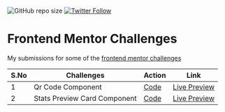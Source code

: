 ![GitHub repo size](https://img.shields.io/github/repo-size/deltanode/frontend-mentor-challenges)
[![Twitter Follow](https://img.shields.io/twitter/follow/yogesh_yadv?style=social)](https://twitter.com/intent/follow?screen_name=yogesh_yadv)

<!--
![GitHub stars](https://img.shields.io/github/stars/deltanode/frontend-mentor-challenges?style=social)
![GitHub forks](https://img.shields.io/github/forks/deltanode/frontend-mentor-challenges?style=social)
-->

# Frontend Mentor Challenges

My submissions for some of the [frontend mentor challenges](https://www.frontendmentor.io/profile/yogesh7132)


| S.No | Challenges | Action | Link |
| --- | --- | --- | --- |
| 1 | Qr Code Component | [Code](qr-code-component) | [Live Preview](https://deltanode.github.io/frontend-mentor-challenges/qr-code-component) |
| 2 | Stats Preview Card Component | [Code](stats-preview-card-component) | [Live Preview](https://deltanode.github.io/frontend-mentor-challenges/stats-preview-card-component) |
